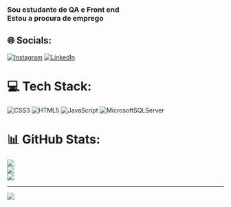 ### Sou estudante de QA e Front end<br>Estou a procura de emprego<br>


## 🌐 Socials:
[![Instagram](https://img.shields.io/badge/Instagram-%23E4405F.svg?logo=Instagram&logoColor=white)](https://www.instagram.com/daianefsilvadai/?igshid=NTc4MTIwNjQ2YQ%3D%3D) [![LinkedIn](https://img.shields.io/badge/LinkedIn-%230077B5.svg?logo=linkedin&logoColor=white)](https://linkedin.com/in/https://www.linkedin.com/in/daiane-ferreira-719434258/) 

# 💻 Tech Stack:
![CSS3](https://img.shields.io/badge/css3-%231572B6.svg?style=flat&logo=css3&logoColor=white) ![HTML5](https://img.shields.io/badge/html5-%23E34F26.svg?style=flat&logo=html5&logoColor=white) ![JavaScript](https://img.shields.io/badge/javascript-%23323330.svg?style=flat&logo=javascript&logoColor=%23F7DF1E) ![MicrosoftSQLServer](https://img.shields.io/badge/Microsoft%20SQL%20Sever-CC2927?style=flat&logo=microsoft%20sql%20server&logoColor=white)
# 📊 GitHub Stats:
![](https://github-readme-stats.vercel.app/api?username=Daianefsilvadai&theme=calm&hide_border=true&include_all_commits=false&count_private=false)<br/>
![](https://github-readme-streak-stats.herokuapp.com/?user=Daianefsilvadai&theme=calm&hide_border=true)<br/>
![](https://github-readme-stats.vercel.app/api/top-langs/?username=Daianefsilvadai&theme=calm&hide_border=true&include_all_commits=false&count_private=false&layout=compact)

---
[![](https://visitcount.itsvg.in/api?id=Daianefsilvadai&icon=4&color=2)](https://visitcount.itsvg.in)

<!-- Proudly created with GPRM ( https://gprm.itsvg.in ) -->
